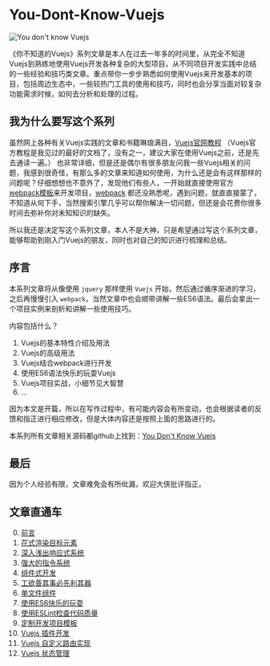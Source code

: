 # You-Dont-Know-Vuejs

![You don't know Vuejs](https://static.yugasun.com/you-dont-know-vuejs.png)


《你不知道的Vuejs》系列文章是本人在过去一年多的时间里，从完全不知道Vuejs到熟练地使用Vuejs开发各种复杂的大型项目，从不同项目开发实践中总结的一些经验和技巧类文章。重点带你一步步熟悉如何使用Vuejs来开发基本的项目，包括周边生态中，一些较热门工具的使用和技巧，同时也会分享当面对较复杂功能需求时候，如何去分析和处理的过程。

<!--more-->

## 我为什么要写这个系列

虽然网上各种有关Vuejs实践的文章和书籍琳琅满目，[Vuejs官网教程](https://cn.vuejs.org/v2/guide/) （Vuejs官方教程是我见过的最好的文档了，没有之一，建议大家在使用Vuejs之前，还是先去通读一遍。） 也非常详细，但是还是偶尔有很多朋友问我一些Vuejs相关的问题，我感到很奇怪，有那么多的文章来知道如何使用，为什么还是会有这样那样的问题呢？仔细想想也不意外了，发现他们有些人，一开始就直接使用官方 [webpack模板](https://github.com/vuejs-templates/webpack)来开发项目，[webpack](https://github.com/webpack/webpack) 都还没熟悉呢，遇到问题，就直直接蒙了，不知道从何下手，当然搜索引擎几乎可以帮你解决一切问题，但还是会花费你很多时间去弥补你对未知知识的缺失。

所以我还是决定写这个系列文章，本人不是大神，只是希望通过写这个系列文章，能够帮助到刚入门Vuejs的朋友，同时也对自己的知识进行梳理和总结。

## 序言

本系列文章将从像使用 `jquery` 那样使用 `Vuejs` 开始，然后通过循序渐进的学习，之后再慢慢引入 `webpack`，当然文章中也会顺带讲解一些ES6语法。最后会拿出一个项目实例来剖析和讲解一些使用技巧。

内容包括什么？

1. Vuejs的基本特性介绍及用法
2. Vuejs的高级用法
3. Vuejs结合webpack进行开发
4. 使用ES6语法快乐的玩耍Vuejs
5. Vuejs项目实战，小细节见大智慧
6. ...

因为本文是开篇，所以在写作过程中，有可能内容会有所变动，也会根据读者的反馈和指正进行相应修改，但是大体内容还是按照上面的思路进行的。

本系列所有文章相关源码都github上找到：[You Don't Know Vuejs](https://github.com/yugasun/You-Dont-Know-Vuejs)

## 最后

因为个人经验有限，文章难免会有所纰漏，欢迎大侠批评指正。

## 文章直通车

0. [前言](https://yugasun.com/post/you-dont-know-vuejs-foreword.html)
1. [花式渲染目标元素](https://yugasun.com/post/you-dont-know-vuejs-1.html)
2. [深入浅出响应式系统](https://yugasun.com/post/you-dont-know-vuejs-2.html)
3. [强大的指令系统](https://yugasun.com/post/you-dont-know-vuejs-3.html)
4. [组件式开发](https://yugasun.com/post/you-dont-know-vuejs-4.html)
5. [工欲善其事必先利其器](https://yugasun.com/post/you-dont-know-vuejs-5.html)
6. [单文件组件](https://yugasun.com/post/you-dont-know-vuejs-6.html)
7. [使用ES6快乐的玩耍](https://yugasun.com/post/you-dont-know-vuejs-7.html)
8. [使用ESLint检查代码质量](https://yugasun.com/post/you-dont-know-vuejs-8.html)
9. [定制开发项目模板](https://yugasun.com/post/you-dont-know-vuejs-9.html)
10. [Vuejs 插件开发](https://yugasun.com/post/you-dont-know-vuejs-10.html)
11. [Vuejs 自定义路由实现](https://yugasun.com/post/you-dont-know-vuejs-11.html)
12. [Vuejs 状态管理](https://yugasun.com/post/you-dont-know-vuejs-12.html)

